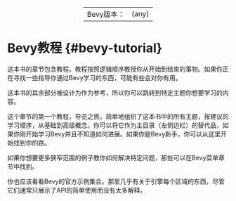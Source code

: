 <table style="display:flex;justify-content:center">
  <tr>
    <td>Bevy版本：</td>
    <td>(any)</td>
  </tr>
</table>

# Bevy教程 {#bevy-tutorial}

这本书的章节包含教程。教程按照逻辑顺序教授你从开始到结束的事物。如果你正在寻找一些指导你通过Bevy学习的东西，可能有些会对你有用。

这本书的其余部分被设计为作为参考，所以你可以跳转到特定主题你想要学习的内容。

这个章节的第一个教程，导览之旅，简单地组织了这本书中的所有主题，按建议的学习顺序，从基础到高级概念。你可以将它作为主目录（左侧边栏）的替代品，如果你刚开始学习Bevy并且不知道如何进展。如果你是Bevy新手，你可以从这里开始找到你的路。

如果你想要更多狭窄范围的例子教你如何解决特定问题，那些可以在Bevy菜单章节中找到。

你也应该看看Bevy的官方示例集合。那里几乎有关于引擎每个区域的东西，尽管它们通常只展示了API的简单使用而没有太多解释。
